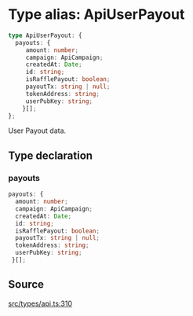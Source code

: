 # Type alias: ApiUserPayout

```ts
type ApiUserPayout: {
  payouts: {
     amount: number;
     campaign: ApiCampaign;
     createdAt: Date;
     id: string;
     isRafflePayout: boolean;
     payoutTx: string | null;
     tokenAddress: string;
     userPubKey: string;
    }[];
};
```

User Payout data.

## Type declaration

### payouts

```ts
payouts: {
  amount: number;
  campaign: ApiCampaign;
  createdAt: Date;
  id: string;
  isRafflePayout: boolean;
  payoutTx: string | null;
  tokenAddress: string;
  userPubKey: string;
 }[];
```

## Source

[src/types/api.ts:310](https://github.com/torque-labs/torque-ts-sdk/blob/2e5f57950645ce53fe6b770ba8048e80e413132e/src/types/api.ts#L310)
